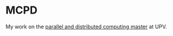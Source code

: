 # MCPD

My work on the [parallel and distributed computing master](https://www.upv.es/titulaciones/MUCPD/) at UPV.
